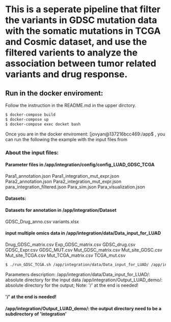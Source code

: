 
# This is a seperate pipeline that filter the variants in GDSC mutation data with the somatic mutations in TCGA and Cosmic dataset, and use the filtered varients to analyze the association between tumor related variants and drug response.

## Run in the docker enviroment:
Follow the instruction in the README.md in the upper dirctory.
```bash
$ docker-compose build
$ docker-compose up
$ docker-compose exec docket bash
```
Once you are in the docker enviroment: [jovyan@137216bcc469:/app$ , you can run the following the example with the input files from 

### About the input files:
#### Parameter files in /app/integration/config/config_LUAD_GDSC_TCGA
Para1_annotation.json
Para1_integration_mut_expr.json
Para2_annotation.json
Para2_integration_mut_expr.json
para_integration_filtered.json
Para_sim.json
Para_visualization.json

#### Datasets:
#### Datasets for annotation in /app/integration/Dataset
GDSC_Drug_anno.csv
variants.xlsx

#### input multiple omics data in /app/integration/data/Data_input_for_LUAD
Drug_GDSC_matrix.csv
Exp_GDSC_matrix.csv
GDSC_drug.csv
GDSC_Expr.csv
GDSC_MUT.csv
Mut_GDSC_matrix.csv
Mut_site_GDSC.csv
Mut_site_TCGA.csv
Mut_TCGA_matrix.csv
TCGA_mut.csv

```bash
$ ./run_GDSC_TCGA.sh /app/integration/data/Data_input_for_LUAD/ /app/integration/Output_LUAD_demo/
```

Parameters description:
/app/integration/data/Data_input_for_LUAD/: absolute directory for the input data
/app/integration/Output_LUAD_demo/: absolute directory for the output; Note: '/' at the end is needed!
####  '/' at the end is needed!
####  /app/integration/Output_LUAD_demo/: the output directory need to be a subdirectory of 'integration'
